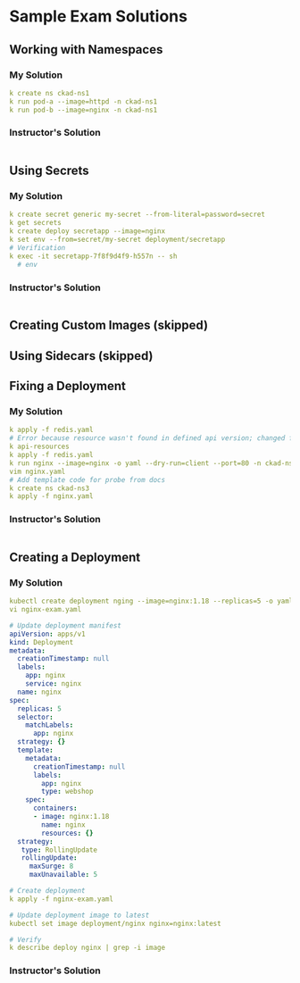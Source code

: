 # Sample Exam Solutions

## Working with Namespaces

### My Solution
```yaml
k create ns ckad-ns1
k run pod-a --image=httpd -n ckad-ns1
k run pod-b --image=nginx -n ckad-ns1
```

### Instructor's Solution
```yaml

```

## Using Secrets

### My Solution
```yaml
k create secret generic my-secret --from-literal=password=secret
k get secrets
k create deploy secretapp --image=nginx
k set env --from=secret/my-secret deployment/secretapp
# Verification
k exec -it secretapp-7f8f9d4f9-h557n -- sh
  # env
```

### Instructor's Solution
```yaml

```

## Creating Custom Images (skipped)

## Using Sidecars (skipped)

## Fixing a Deployment

### My Solution
```yaml
k apply -f redis.yaml
# Error because resource wasn't found in defined api version; changed from v1beta1 to v1
k api-resources
k apply -f redis.yaml
k run nginx --image=nginx -o yaml --dry-run=client --port=80 -n ckad-ns3 > nginx.yaml
vim nginx.yaml
# Add template code for probe from docs
k create ns ckad-ns3
k apply -f nginx.yaml
```

### Instructor's Solution
```yaml

```

## Creating a Deployment

### My Solution
```yaml
kubectl create deployment nging --image=nginx:1.18 --replicas=5 -o yaml --dry-run=client > nginx-exam.yaml
vi nginx-exam.yaml

# Update deployment manifest
apiVersion: apps/v1
kind: Deployment
metadata:
  creationTimestamp: null
  labels:
    app: nginx
    service: nginx
  name: nginx
spec:
  replicas: 5
  selector:
    matchLabels:
      app: nginx
  strategy: {}
  template:
    metadata:
      creationTimestamp: null
      labels:
        app: nginx
        type: webshop
    spec:
      containers:
      - image: nginx:1.18
        name: nginx
        resources: {}
  strategy:
   type: RollingUpdate
   rollingUpdate:
     maxSurge: 8 
     maxUnavailable: 5

# Create deployment
k apply -f nginx-exam.yaml

# Update deployment image to latest
kubectl set image deployment/nginx nginx=nginx:latest

# Verify
k describe deploy nginx | grep -i image
```

### Instructor's Solution
```yaml

```











































